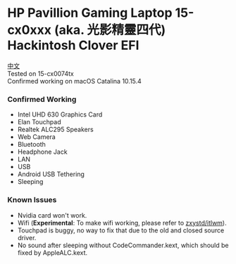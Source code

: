 # HP Pavillion Gaming Laptop 15-cx0xxx (aka. 光影精靈四代) Hackintosh Clover EFI
[中文](https://github.com/mechtifs/hackintosh-hp-15-cx0/blob/master/README_zh.md)  
Tested on 15-cx0074tx  
Confirmed working on macOS Catalina 10.15.4
### Confirmed Working
- Intel UHD 630 Graphics Card
- Elan Touchpad
- Realtek ALC295 Speakers
- Web Camera
- Bluetooth
- Headphone Jack
- LAN
- USB
- Android USB Tethering
- Sleeping
### Known Issues
- Nvidia card won't work.
- Wifi (**Experimental**: To make wifi working, please refer to [zxystd/itlwm](https://github.com/zxystd/itlwm/blob/master/.github/README_en.md)).
- Touchpad is buggy, no way to fix that due to the old and closed source driver.
- No sound after sleeping without CodeCommander.kext, which should be fixed by AppleALC.kext.
